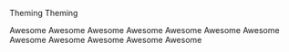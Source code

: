 <stellar-tag color="theme-base5">Theming</stellar-tag>
<stellar-tag color="theme-complement5">Theming</stellar-tag>

<stellar-tag color="red5">Awesome</stellar-tag>
<stellar-tag color="orange5">Awesome</stellar-tag>
<stellar-tag color="yellow5">Awesome</stellar-tag>
<stellar-tag color="lime5">Awesome</stellar-tag>
<stellar-tag color="green5">Awesome</stellar-tag>
<stellar-tag color="cyan5">Awesome</stellar-tag>
<stellar-tag color="blue5">Awesome</stellar-tag>
<stellar-tag color="indigo5">Awesome</stellar-tag>
<stellar-tag color="violet5">Awesome</stellar-tag>
<stellar-tag color="fuschia5">Awesome</stellar-tag>
<stellar-tag color="pink5">Awesome</stellar-tag>
<stellar-tag color="gray5">Awesome</stellar-tag>
